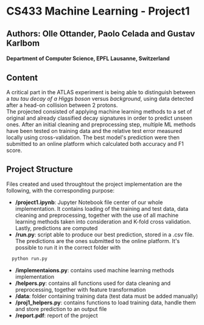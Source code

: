 # CS433 Machine Learning - Project1
## Authors: Olle Ottander, Paolo Celada and Gustav Karlbom
#### Department of Computer Science, EPFL Lausanne, Switzerland
## Content
A critical part in the ATLAS experiment is being able to distinguish between a *tau tau decay of a Higgs boson* versus *background*, using data detected after a head-on collision between 2 protons.<br> The projected consisted of applying machine learning methods to a set of original and already classified decay signatures in order to predict unseen ones. After an initial cleaning and preprocessing step, multiple ML methods have been tested on training data and the relative test error measured locally using cross-validation. The best model's prediction were then submitted to an online platform which calculated both accuracy and F1 score.

## Project Structure
Files created and used throughtout the project implementation are the following, with the corresponding purpose:
- **/project1.ipynb**: Jupyter Notebook file center of our whole implementation. It contains loading of the training and test data, data cleaning and preprocessing, together with the use of all machine learning methods taken into consideration and K-fold cross validation. Lastly, predictions are computed
- **/run.py**: script able to produce our best prediction, stored in a .csv file. The predictions are the ones submitted to the online platform. It's possible to run it in the correct folder with 
```sh
  python run.py
  ```
- **/implementaions.py**: contains used machine learning methods implementation
- **/helpers.py**: contains all functions used for data cleaning and preprocessing, together with feature transformation
- **/data**: folder containing training data (test data must be added manually)
- **/proj1_helpers.py**: contains functions to load training data, handle them and store prediction to an output file
- **/report.pdf**: report of the project
